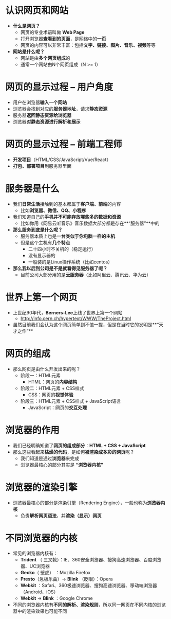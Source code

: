 # 认识网页和网站

- **什么是网页？**
  - 网页的专业术语叫做 **Web Page**
  - 打开浏览器**查看到的页面**，是网络中的**一页**
  - 网页的内容可以非常丰富：包括**文字、链接、图片、音乐、视频**等等
- **网站是什么呢？**
  - 网站是由**多个网页组成**的
  - 通常一个网站由N个网页组成（N >= 1）



# 网页的显示过程 – 用户角度

- 用户在浏览器**输入一个网站**
- 浏览器会找到对应的**服务器地址**，请求**静态资源**
- 服务器**返回静态资源给浏览器**
- 浏览器**对静态资源进行解析和展示**



# 网页的显示过程 – 前端工程师

- **开发项目**（HTML/CSS/JavaScript/Vue/React）
- **打包、部署项目**到服务器里面



# 服务器是什么

- 我们**日常生活**接触到的基本都属于**客户端、前端**的内容
  - 比如**浏览器、微信、QQ、小程序**
- 我们知道自己的**手机并不可能存放哪些多的数据和资源**
  - 比如你用《网易云听音乐》音乐数据大部分都是存在**“服务器”**中的
- **那么服务到底是什么呢？**
  - 服务器本质上也是**一台类似于你电脑一样的主机**
  - 但是这个主机有**几个特点**
    - 二十四小时不关机的（稳定运行）
    - 没有显示器的
    - 一般装的是Linux操作系统（比如centos）
- **那么我以后到公司是不是就看得见服务器了呢？**
  - 目前公司大部分用的是**云服务器**（比如阿里云、腾讯云、华为云）



# 世界上第一个网页

- 上世纪90年代，**Berners-Lee**上线了世界上第一个网站
  - http://info.cern.ch/hypertext/WWW/TheProject.html
- 虽然目前我们会认为这个网页简单到不值一提，但是在当时它的发明是**“天才之作”**



# 网页的组成

- 那么网页是由什么开发出来的呢？
  - 阶段一：HTML元素
    - HTML：网页的**内容结构**
  - 阶段二：HTML元素 + CSS样式
    - CSS：网页的**视觉体验**
  - 阶段三：HTML元素 + CSS样式 + JavaScript语言
    - JavaScript：网页的**交互处理**



# 浏览器的作用

- 我们已经明确知道了**网页的组成部分**：**HTML + CSS + JavaScript**
- 那么这些看起来**枯燥的代码**，是如何**被渲染成多彩的网页**呢？
  - 我们知道是通过**浏览器**来完成
  - 浏览器最核心的部分其实是 **“浏览器内核”**



# 浏览器的渲染引擎

- 浏览器最核心的部分是渲染引擎（Rendering Engine），一般也称为**浏览器内核**
  - 负责**解析网页语法**，并**渲染（显示）网页**



# 不同浏览器的内核

- 常见的浏览器内核有：
  - **Trident** （ 三叉戟）：IE、360安全浏览器、搜狗高速浏览器、百度浏览器、UC浏览器
  - **Gecko**（ 壁虎） ：Mozilla Firefox
  - **Presto**（急板乐曲）-> **Blink** （眨眼）：Opera
  - **Webkit** ：Safari、360极速浏览器、搜狗高速浏览器、移动端浏览器（Android、iOS）
  - **Webkit** -> **Blink** ：Google Chrome
- 不同的浏览器内核有**不同的解析、渲染规则**，所以同一网页在不同内核的浏览器中的渲染效果也可能不同

